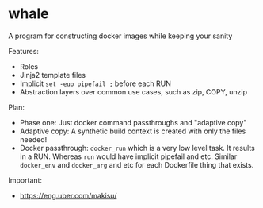 # whale
A program for constructing docker images while keeping your sanity

Features:

* Roles
* Jinja2 template files
* Implicit `set -euo pipefail ;` before each RUN
* Abstraction layers over common use cases, such as zip, COPY, unzip

Plan:

* Phase one: Just docker command passthroughs and "adaptive copy"
* Adaptive copy: A synthetic build context is created with only the files needed!
* Docker passthrough: `docker_run` which is a very low level task. It results in a RUN. Whereas `run` would have implicit pipefail and etc. Similar `docker_env` and `docker_arg` and etc for each Dockerfile thing that exists.

Important:

* https://eng.uber.com/makisu/
